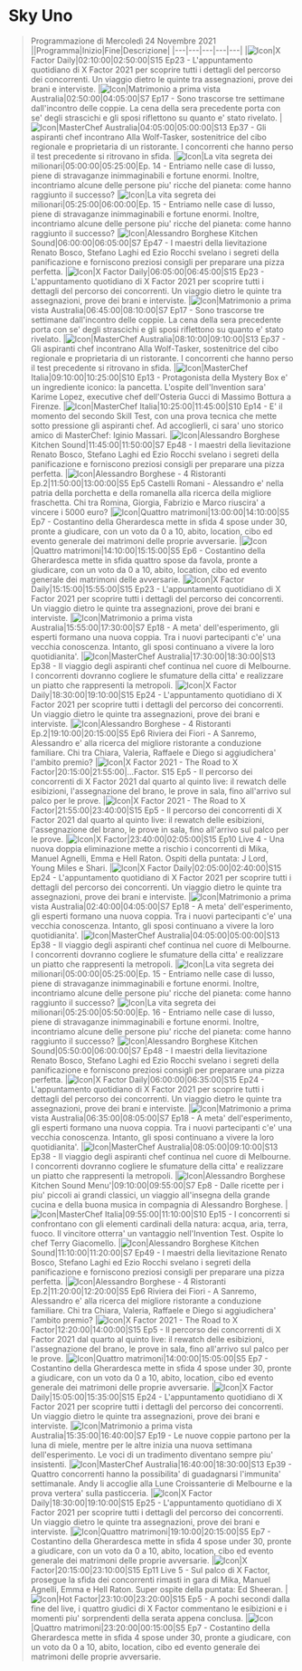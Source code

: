 # Sky Uno
> Programmazione di Mercoledì 24 Novembre 2021
||Programma|Inizio|Fine|Descrizione|
|---|---|---|---|---|
|![Icon](https://guidatv.sky.it/uuid/6d984cd5-b158-494a-95ba-4323298b5422/cover?md5ChecksumParam=f126cb710b85ec784c4b5c51cd71280c)|X Factor Daily|02:10:00|02:50:00|S15 Ep23 - L'appuntamento quotidiano di X Factor 2021 per scoprire tutti i dettagli del percorso dei concorrenti. Un viaggio dietro le quinte tra assegnazioni, prove dei brani e interviste.
|![Icon](https://guidatv.sky.it/uuid/1ad29e93-a804-4388-8b19-fd1790dd35d0/cover?md5ChecksumParam=a91257bb3db35ca02e87dedde8eb63cb)|Matrimonio a prima vista Australia|02:50:00|04:05:00|S7 Ep17 - Sono trascorse tre settimane dall'incontro delle coppie. La cena della sera precedente porta con se' degli strascichi e gli sposi riflettono su quanto e' stato rivelato.
|![Icon](https://guidatv.sky.it/uuid/efdbf3a6-5cc1-4cf7-9baa-f9e857048e2d/cover?md5ChecksumParam=09d4cf5c6f2ee1be20e81481adca56a2)|MasterChef Australia|04:05:00|05:00:00|S13 Ep37 - Gli aspiranti chef incontrano Alla Wolf-Tasker, sostenitrice del cibo regionale e proprietaria di un ristorante. I concorrenti che hanno perso il test precedente si ritrovano in sfida.
|![Icon](https://guidatv.sky.it/uuid/242db78c-1aeb-4dbd-9f34-e1c656ce6fc3/cover?md5ChecksumParam=56d6488f2be13d61781dad335a9500be)|La vita segreta dei milionari|05:00:00|05:25:00|Ep. 14 - Entriamo nelle case di lusso, piene di stravaganze inimmaginabili e fortune enormi. Inoltre, incontriamo alcune delle persone piu' ricche del pianeta: come hanno raggiunto il successo?
|![Icon](https://guidatv.sky.it/uuid/6fc7c967-0902-44fe-bf7a-570a8017b3f8/cover?md5ChecksumParam=56d6488f2be13d61781dad335a9500be)|La vita segreta dei milionari|05:25:00|06:00:00|Ep. 15 - Entriamo nelle case di lusso, piene di stravaganze inimmaginabili e fortune enormi. Inoltre, incontriamo alcune delle persone piu' ricche del pianeta: come hanno raggiunto il successo?
|![Icon](https://guidatv.sky.it/uuid/bd6b50f2-c122-40ea-90a4-ccf942d4ebdf/cover?md5ChecksumParam=08dd8ae0c27ee3a9f28f43a5b16cbae4)|Alessandro Borghese Kitchen Sound|06:00:00|06:05:00|S7 Ep47 - I maestri della lievitazione Renato Bosco, Stefano Laghi ed Ezio Rocchi svelano i segreti della panificazione e forniscono preziosi consigli per preparare una pizza perfetta.
|![Icon](https://guidatv.sky.it/uuid/6d984cd5-b158-494a-95ba-4323298b5422/cover?md5ChecksumParam=f126cb710b85ec784c4b5c51cd71280c)|X Factor Daily|06:05:00|06:45:00|S15 Ep23 - L'appuntamento quotidiano di X Factor 2021 per scoprire tutti i dettagli del percorso dei concorrenti. Un viaggio dietro le quinte tra assegnazioni, prove dei brani e interviste.
|![Icon](https://guidatv.sky.it/uuid/1ad29e93-a804-4388-8b19-fd1790dd35d0/cover?md5ChecksumParam=a91257bb3db35ca02e87dedde8eb63cb)|Matrimonio a prima vista Australia|06:45:00|08:10:00|S7 Ep17 - Sono trascorse tre settimane dall'incontro delle coppie. La cena della sera precedente porta con se' degli strascichi e gli sposi riflettono su quanto e' stato rivelato.
|![Icon](https://guidatv.sky.it/uuid/efdbf3a6-5cc1-4cf7-9baa-f9e857048e2d/cover?md5ChecksumParam=09d4cf5c6f2ee1be20e81481adca56a2)|MasterChef Australia|08:10:00|09:10:00|S13 Ep37 - Gli aspiranti chef incontrano Alla Wolf-Tasker, sostenitrice del cibo regionale e proprietaria di un ristorante. I concorrenti che hanno perso il test precedente si ritrovano in sfida.
|![Icon](https://guidatv.sky.it/uuid/3feaee22-dd68-4214-9249-673a356681d9/cover?md5ChecksumParam=964788792347d1174ac1872040adbed4)|MasterChef Italia|09:10:00|10:25:00|S10 Ep13 - Protagonista della Mystery Box e' un ingrediente iconico: la pancetta. L'ospite dell'Invention sara' Karime Lopez, executive chef dell'Osteria Gucci di Massimo Bottura a Firenze.
|![Icon](https://guidatv.sky.it/uuid/486d5f18-6eb1-4bb2-90e7-5c9e23963d48/cover?md5ChecksumParam=964788792347d1174ac1872040adbed4)|MasterChef Italia|10:25:00|11:45:00|S10 Ep14 - E' il momento del secondo Skill Test, con una prova tecnica che mette sotto pressione gli aspiranti chef. Ad accoglierli, ci sara' uno storico amico di MasterChef: Iginio Massari.
|![Icon](https://guidatv.sky.it/uuid/90c7789f-65dd-4751-bccf-8941383d5a45/cover?md5ChecksumParam=08dd8ae0c27ee3a9f28f43a5b16cbae4)|Alessandro Borghese Kitchen Sound|11:45:00|11:50:00|S7 Ep48 - I maestri della lievitazione Renato Bosco, Stefano Laghi ed Ezio Rocchi svelano i segreti della panificazione e forniscono preziosi consigli per preparare una pizza perfetta.
|![Icon](https://guidatv.sky.it/uuid/4803eee1-b262-4607-ba83-12b930a50dfc/cover?md5ChecksumParam=8f38c5abc31394809e18bc98ef3c8336)|Alessandro Borghese - 4 Ristoranti Ep.2|11:50:00|13:00:00|S5 Ep5 Castelli Romani - Alessandro e' nella patria della porchetta e della romanella alla ricerca della migliore fraschetta. Chi tra Romina, Giorgia, Fabrizio e Marco riuscira' a vincere i 5000 euro?
|![Icon](https://guidatv.sky.it/uuid/ee36be77-0491-4cd2-ac1c-6bd77f9b7b9d/cover?md5ChecksumParam=573dd648a8f51dc40cd44cdeb0873845)|Quattro matrimoni|13:00:00|14:10:00|S5 Ep7 - Costantino della Gherardesca mette in sfida 4 spose under 30, pronte a giudicare, con un voto da 0 a 10, abito, location, cibo ed evento generale dei matrimoni delle proprie avversarie.
|![Icon](https://guidatv.sky.it/uuid/656b5d56-ac3f-413f-9f05-537fbfbf9439/cover?md5ChecksumParam=573dd648a8f51dc40cd44cdeb0873845)|Quattro matrimoni|14:10:00|15:15:00|S5 Ep6 - Costantino della Gherardesca mette in sfida quattro spose da favola, pronte a giudicare, con un voto da 0 a 10, abito, location, cibo ed evento generale dei matrimoni delle avversarie.
|![Icon](https://guidatv.sky.it/uuid/6d984cd5-b158-494a-95ba-4323298b5422/cover?md5ChecksumParam=f126cb710b85ec784c4b5c51cd71280c)|X Factor Daily|15:15:00|15:55:00|S15 Ep23 - L'appuntamento quotidiano di X Factor 2021 per scoprire tutti i dettagli del percorso dei concorrenti. Un viaggio dietro le quinte tra assegnazioni, prove dei brani e interviste.
|![Icon](https://guidatv.sky.it/uuid/cd59cfbe-098b-432d-a747-c165d2a22c49/cover?md5ChecksumParam=a91257bb3db35ca02e87dedde8eb63cb)|Matrimonio a prima vista Australia|15:55:00|17:30:00|S7 Ep18 - A meta' dell'esperimento, gli esperti formano una nuova coppia. Tra i nuovi partecipanti c'e' una vecchia conoscenza. Intanto, gli sposi continuano a vivere la loro quotidianita'.
|![Icon](https://guidatv.sky.it/uuid/6505ae53-621f-4827-9415-fba758fbc1b7/cover?md5ChecksumParam=09d4cf5c6f2ee1be20e81481adca56a2)|MasterChef Australia|17:30:00|18:30:00|S13 Ep38 - Il viaggio degli aspiranti chef continua nel cuore di Melbourne. I concorrenti dovranno cogliere le sfumature della citta' e realizzare un piatto che rappresenti la metropoli.
|![Icon](https://guidatv.sky.it/uuid/af61e590-91ec-4d38-8695-7fdf044fd783/cover?md5ChecksumParam=f126cb710b85ec784c4b5c51cd71280c)|X Factor Daily|18:30:00|19:10:00|S15 Ep24 - L'appuntamento quotidiano di X Factor 2021 per scoprire tutti i dettagli del percorso dei concorrenti. Un viaggio dietro le quinte tra assegnazioni, prove dei brani e interviste.
|![Icon](https://guidatv.sky.it/uuid/094382af-2ca3-430a-afcd-3fb19270cde9/cover?md5ChecksumParam=8f38c5abc31394809e18bc98ef3c8336)|Alessandro Borghese - 4 Ristoranti Ep.2|19:10:00|20:15:00|S5 Ep6 Riviera dei Fiori - A Sanremo, Alessandro e' alla ricerca del migliore ristorante a conduzione familiare. Chi tra Chiara, Valeria, Raffaele e Diego si aggiudichera' l'ambito premio?
|![Icon](https://guidatv.sky.it/uuid/b67f34ba-6355-4101-b550-b00d0e094562/cover?md5ChecksumParam=4a47bb271eab316dbb0766eced2354e6)|X Factor 2021 - The Road to X Factor|20:15:00|21:55:00|...Factor. S15 Ep5 - Il percorso dei concorrenti di X Factor 2021 dal quarto al quinto live: il rewatch delle esibizioni, l'assegnazione del brano, le prove in sala, fino all'arrivo sul palco per le prove.
|![Icon](https://guidatv.sky.it/uuid/b67f34ba-6355-4101-b550-b00d0e094562/cover?md5ChecksumParam=4a47bb271eab316dbb0766eced2354e6)|X Factor 2021 - The Road to X Factor|21:55:00|23:40:00|S15 Ep5 - Il percorso dei concorrenti di X Factor 2021 dal quarto al quinto live: il rewatch delle esibizioni, l'assegnazione del brano, le prove in sala, fino all'arrivo sul palco per le prove.
|![Icon](https://guidatv.sky.it/uuid/e137c903-1bff-412d-b796-079528718e5d/cover?md5ChecksumParam=7d52601b175cfabeb68fbaf6142a22ae)|X Factor|23:40:00|02:05:00|S15 Ep10 Live 4 - Una nuova doppia eliminazione mette a rischio i concorrenti di Mika, Manuel Agnelli, Emma e Hell Raton. Ospiti della puntata: J Lord, Young Miles e Shari.
|![Icon](https://guidatv.sky.it/uuid/af61e590-91ec-4d38-8695-7fdf044fd783/cover?md5ChecksumParam=f126cb710b85ec784c4b5c51cd71280c)|X Factor Daily|02:05:00|02:40:00|S15 Ep24 - L'appuntamento quotidiano di X Factor 2021 per scoprire tutti i dettagli del percorso dei concorrenti. Un viaggio dietro le quinte tra assegnazioni, prove dei brani e interviste.
|![Icon](https://guidatv.sky.it/uuid/cd59cfbe-098b-432d-a747-c165d2a22c49/cover?md5ChecksumParam=a91257bb3db35ca02e87dedde8eb63cb)|Matrimonio a prima vista Australia|02:40:00|04:05:00|S7 Ep18 - A meta' dell'esperimento, gli esperti formano una nuova coppia. Tra i nuovi partecipanti c'e' una vecchia conoscenza. Intanto, gli sposi continuano a vivere la loro quotidianita'.
|![Icon](https://guidatv.sky.it/uuid/6505ae53-621f-4827-9415-fba758fbc1b7/cover?md5ChecksumParam=09d4cf5c6f2ee1be20e81481adca56a2)|MasterChef Australia|04:05:00|05:00:00|S13 Ep38 - Il viaggio degli aspiranti chef continua nel cuore di Melbourne. I concorrenti dovranno cogliere le sfumature della citta' e realizzare un piatto che rappresenti la metropoli.
|![Icon](https://guidatv.sky.it/uuid/6fc7c967-0902-44fe-bf7a-570a8017b3f8/cover?md5ChecksumParam=56d6488f2be13d61781dad335a9500be)|La vita segreta dei milionari|05:00:00|05:25:00|Ep. 15 - Entriamo nelle case di lusso, piene di stravaganze inimmaginabili e fortune enormi. Inoltre, incontriamo alcune delle persone piu' ricche del pianeta: come hanno raggiunto il successo?
|![Icon](https://guidatv.sky.it/uuid/c400edcd-bf3d-4607-b877-171b31a60aaa/cover?md5ChecksumParam=56d6488f2be13d61781dad335a9500be)|La vita segreta dei milionari|05:25:00|05:50:00|Ep. 16 - Entriamo nelle case di lusso, piene di stravaganze inimmaginabili e fortune enormi. Inoltre, incontriamo alcune delle persone piu' ricche del pianeta: come hanno raggiunto il successo?
|![Icon](https://guidatv.sky.it/uuid/90c7789f-65dd-4751-bccf-8941383d5a45/cover?md5ChecksumParam=08dd8ae0c27ee3a9f28f43a5b16cbae4)|Alessandro Borghese Kitchen Sound|05:50:00|06:00:00|S7 Ep48 - I maestri della lievitazione Renato Bosco, Stefano Laghi ed Ezio Rocchi svelano i segreti della panificazione e forniscono preziosi consigli per preparare una pizza perfetta.
|![Icon](https://guidatv.sky.it/uuid/af61e590-91ec-4d38-8695-7fdf044fd783/cover?md5ChecksumParam=f126cb710b85ec784c4b5c51cd71280c)|X Factor Daily|06:00:00|06:35:00|S15 Ep24 - L'appuntamento quotidiano di X Factor 2021 per scoprire tutti i dettagli del percorso dei concorrenti. Un viaggio dietro le quinte tra assegnazioni, prove dei brani e interviste.
|![Icon](https://guidatv.sky.it/uuid/cd59cfbe-098b-432d-a747-c165d2a22c49/cover?md5ChecksumParam=a91257bb3db35ca02e87dedde8eb63cb)|Matrimonio a prima vista Australia|06:35:00|08:05:00|S7 Ep18 - A meta' dell'esperimento, gli esperti formano una nuova coppia. Tra i nuovi partecipanti c'e' una vecchia conoscenza. Intanto, gli sposi continuano a vivere la loro quotidianita'.
|![Icon](https://guidatv.sky.it/uuid/6505ae53-621f-4827-9415-fba758fbc1b7/cover?md5ChecksumParam=09d4cf5c6f2ee1be20e81481adca56a2)|MasterChef Australia|08:05:00|09:10:00|S13 Ep38 - Il viaggio degli aspiranti chef continua nel cuore di Melbourne. I concorrenti dovranno cogliere le sfumature della citta' e realizzare un piatto che rappresenti la metropoli.
|![Icon](https://guidatv.sky.it/uuid/b03484fd-1e16-4ec2-a195-d28599e03b2f/cover?md5ChecksumParam=a5ec77fb7c3ba08cdbb717ec045387af)|Alessandro Borghese Kitchen Sound Menu'|09:10:00|09:55:00|S7 Ep8 - Dalle ricette per i piu' piccoli ai grandi classici, un viaggio all'insegna della grande cucina e della buona musica in compagnia di Alessandro Borghese.
|![Icon](https://guidatv.sky.it/uuid/48c96b5a-a003-4d93-bbeb-b54af404c7ea/cover?md5ChecksumParam=964788792347d1174ac1872040adbed4)|MasterChef Italia|09:55:00|11:10:00|S10 Ep15 - I concorrenti si confrontano con gli elementi cardinali della natura: acqua, aria, terra, fuoco. Il vincitore otterra' un vantaggio nell'Invention Test. Ospite lo chef Terry Giacomello.
|![Icon](https://guidatv.sky.it/uuid/d1746bba-e177-4aef-b374-93b75327c0da/cover?md5ChecksumParam=08dd8ae0c27ee3a9f28f43a5b16cbae4)|Alessandro Borghese Kitchen Sound|11:10:00|11:20:00|S7 Ep49 - I maestri della lievitazione Renato Bosco, Stefano Laghi ed Ezio Rocchi svelano i segreti della panificazione e forniscono preziosi consigli per preparare una pizza perfetta.
|![Icon](https://guidatv.sky.it/uuid/094382af-2ca3-430a-afcd-3fb19270cde9/cover?md5ChecksumParam=8f38c5abc31394809e18bc98ef3c8336)|Alessandro Borghese - 4 Ristoranti Ep.2|11:20:00|12:20:00|S5 Ep6 Riviera dei Fiori - A Sanremo, Alessandro e' alla ricerca del migliore ristorante a conduzione familiare. Chi tra Chiara, Valeria, Raffaele e Diego si aggiudichera' l'ambito premio?
|![Icon](https://guidatv.sky.it/uuid/b67f34ba-6355-4101-b550-b00d0e094562/cover?md5ChecksumParam=4a47bb271eab316dbb0766eced2354e6)|X Factor 2021 - The Road to X Factor|12:20:00|14:00:00|S15 Ep5 - Il percorso dei concorrenti di X Factor 2021 dal quarto al quinto live: il rewatch delle esibizioni, l'assegnazione del brano, le prove in sala, fino all'arrivo sul palco per le prove.
|![Icon](https://guidatv.sky.it/uuid/ee36be77-0491-4cd2-ac1c-6bd77f9b7b9d/cover?md5ChecksumParam=573dd648a8f51dc40cd44cdeb0873845)|Quattro matrimoni|14:00:00|15:05:00|S5 Ep7 - Costantino della Gherardesca mette in sfida 4 spose under 30, pronte a giudicare, con un voto da 0 a 10, abito, location, cibo ed evento generale dei matrimoni delle proprie avversarie.
|![Icon](https://guidatv.sky.it/uuid/af61e590-91ec-4d38-8695-7fdf044fd783/cover?md5ChecksumParam=f126cb710b85ec784c4b5c51cd71280c)|X Factor Daily|15:05:00|15:35:00|S15 Ep24 - L'appuntamento quotidiano di X Factor 2021 per scoprire tutti i dettagli del percorso dei concorrenti. Un viaggio dietro le quinte tra assegnazioni, prove dei brani e interviste.
|![Icon](https://guidatv.sky.it/uuid/f1497eb8-e701-4012-9907-936cc91605ac/cover?md5ChecksumParam=a91257bb3db35ca02e87dedde8eb63cb)|Matrimonio a prima vista Australia|15:35:00|16:40:00|S7 Ep19 - Le nuove coppie partono per la luna di miele, mentre per le altre inizia una nuova settimana dell'esperimento. Le voci di un tradimento diventano sempre piu' insistenti.
|![Icon](https://guidatv.sky.it/uuid/6505ae53-621f-4827-9415-fba758fbc1b7/cover?md5ChecksumParam=09d4cf5c6f2ee1be20e81481adca56a2)|MasterChef Australia|16:40:00|18:30:00|S13 Ep39 - Quattro concorrenti hanno la possibilita' di guadagnarsi l'immunita' settimanale. Andy li accoglie alla Lune Croissanterie di Melbourne e la prova vertera' sulla pasticceria.
|![Icon](https://guidatv.sky.it/uuid/5bb044bb-afe5-4acf-8962-d7fa1f241265/cover?md5ChecksumParam=f126cb710b85ec784c4b5c51cd71280c)|X Factor Daily|18:30:00|19:10:00|S15 Ep25 - L'appuntamento quotidiano di X Factor 2021 per scoprire tutti i dettagli del percorso dei concorrenti. Un viaggio dietro le quinte tra assegnazioni, prove dei brani e interviste.
|![Icon](https://guidatv.sky.it/uuid/ee36be77-0491-4cd2-ac1c-6bd77f9b7b9d/cover?md5ChecksumParam=573dd648a8f51dc40cd44cdeb0873845)|Quattro matrimoni|19:10:00|20:15:00|S5 Ep7 - Costantino della Gherardesca mette in sfida 4 spose under 30, pronte a giudicare, con un voto da 0 a 10, abito, location, cibo ed evento generale dei matrimoni delle proprie avversarie.
|![Icon](https://guidatv.sky.it/uuid/babc2250-7482-40d0-b079-691626a79d57/cover?md5ChecksumParam=7d52601b175cfabeb68fbaf6142a22ae)|X Factor|20:15:00|23:10:00|S15 Ep11 Live 5 - Sul palco di X Factor, prosegue la sfida dei concorrenti rimasti in gara di Mika, Manuel Agnelli, Emma e Hell Raton. Super ospite della puntata: Ed Sheeran.
|![Icon](https://guidatv.sky.it/uuid/7531988a-d22e-4a98-9bbb-fe13a3e5717c/cover?md5ChecksumParam=649cbf4c62f4daf4c1ba40312e8dbab9)|Hot Factor|23:10:00|23:20:00|S15 Ep5 - A pochi secondi dalla fine del live, i quattro giudici di X Factor commentano le esibizioni e i momenti piu' sorprendenti della serata appena conclusa.
|![Icon](https://guidatv.sky.it/uuid/ee36be77-0491-4cd2-ac1c-6bd77f9b7b9d/cover?md5ChecksumParam=573dd648a8f51dc40cd44cdeb0873845)|Quattro matrimoni|23:20:00|00:15:00|S5 Ep7 - Costantino della Gherardesca mette in sfida 4 spose under 30, pronte a giudicare, con un voto da 0 a 10, abito, location, cibo ed evento generale dei matrimoni delle proprie avversarie.